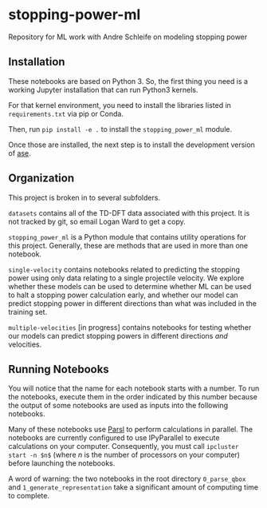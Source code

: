# stopping-power-ml
Repository for ML work with Andre Schleife on modeling stopping power

## Installation

These notebooks are based on Python 3. So, the first thing you need is a working Jupyter installation that
can run Python3 kernels.

For that kernel environment, you need to install the libraries listed in `requirements.txt` via pip or Conda.

Then, run `pip install -e .` to install the `stopping_power_ml` module.

Once those are installed, the next step is to install the development version of 
[ase](https://gitlab.com/ase/ase).

## Organization

This project is broken in to several subfolders.

`datasets` contains all of the TD-DFT data associated with this project. 
It is not tracked by git, so email Logan Ward to get a copy. 

`stopping_power_ml` is a Python module that contains utility operations for this project. 
Generally, these are methods that are used in more than one notebook.

`single-velocity` contains notebooks related to predicting the stopping power using only data 
relating to a single projectile velocity. We explore whether these models can be used
to determine whether ML can be used to halt a stopping power calculation early, and
whether our model can predict stopping power in different directions than 
what was included in the training set.

`multiple-velocities` [in progress] contains notebooks for testing whether our models
can predict stopping powers in different directions *and* velocities.

## Running Notebooks

You will notice that the name for each notebook starts with a number. 
To run the notebooks, execute them in the order indicated by this number because
the output of some notebooks are used as inputs into the following notebooks. 

Many of these notebooks use [Parsl](parsl.org) to perform calculations in parallel. 
The notebooks are currently configured to use IPyParallel to execute calculations on
your computer.
Consequently, you must call `ipcluster start -n $n$` (where $n$ is the number of processors
on your computer) before launching the notebooks.

A word of warning: the two notebooks in the root directory `0_parse_qbox` and 
`1_generate_representation` take a significant amount of computing time to complete.